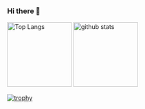 ### Hi there 👋

<p align="left"> 
  <img alt="Top Langs" height="150px" src="https://github-readme-stats.vercel.app/api/top-langs/?username=ponmas&layout=compact&count_private=true&show_icons=true&theme=onedark" />
  <img alt="github stats" height="150px" src="https://github-readme-stats.vercel.app/api?username=ponmas&count_private=true&show_icons=true&show_icons=true&theme=onedark" />
</p>

[![trophy](https://github-profile-trophy.vercel.app/?username=ponmas&theme=onedark&column=7
)](https://github.com/ryo-ma/github-profile-trophy)

<!--
**ponmas/ponmas** is a ✨ _special_ ✨ repository because its `README.md` (this file) appears on your GitHub profile.

Here are some ideas to get you started:

GitHub Readme Stats
https://zenn.dev/a_ichi1/articles/0411396e6b887d
-->
